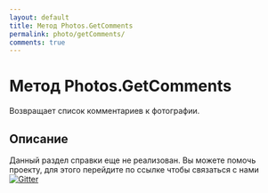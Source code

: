 ```yaml
---
layout: default
title: Метод Photos.GetComments
permalink: photo/getComments/
comments: true
---
```

# Метод Photos.GetComments
Возвращает список комментариев к фотографии.

## Описание
Данный раздел справки еще не реализован. Вы  можете помочь проекту, для этого перейдите по ссылке чтобы связаться с нами [![Gitter](https://badges.gitter.im/Join%20Chat.svg)](https://gitter.im/vknet/vk?utm_source=badge&utm_medium=badge&utm_campaign=pr-badge)
